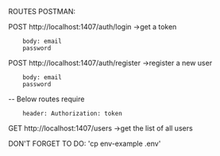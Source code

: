 ROUTES POSTMAN:

POST http://localhost:1407/auth/login
  ->get a token

        body: email
        password
        
POST http://localhost:1407/auth/register
  ->register a new user

        body: email
        password

-- Below routes require

        header: Authorization: token

GET http://localhost:1407/users
  ->get the list of all users




DON'T FORGET TO DO: 'cp env-example .env'
